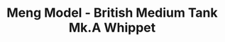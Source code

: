 ---
layout: product
title: "Meng Model - British Medium Tank Mk.A Whippet"
price: "4300" 
desc: "N/A"
img_path: "/assets/img/MM-TS-021.jpg"
brand: "N/A"
available: false
special_offer: false
new: false
soon: false
cat: "010000"
subcat: "011000"
subsubcat: "0N/A"
sifra: "MM-TS-021"
popular: true
---